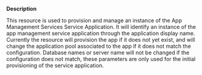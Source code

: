 **Description**

This resource is used to provision and manage an instance of the App Management Services 
Service Application. It will identify an instance of the app management service application 
through the application display name. Currently the resource will provision the app if it does 
not yet exist, and will change the application pool associated to the app if it does not match 
the configuration. Database names or server name will not be changed if the configuration does 
not match, these parameters are only used for the initial provisioning of the service application.
